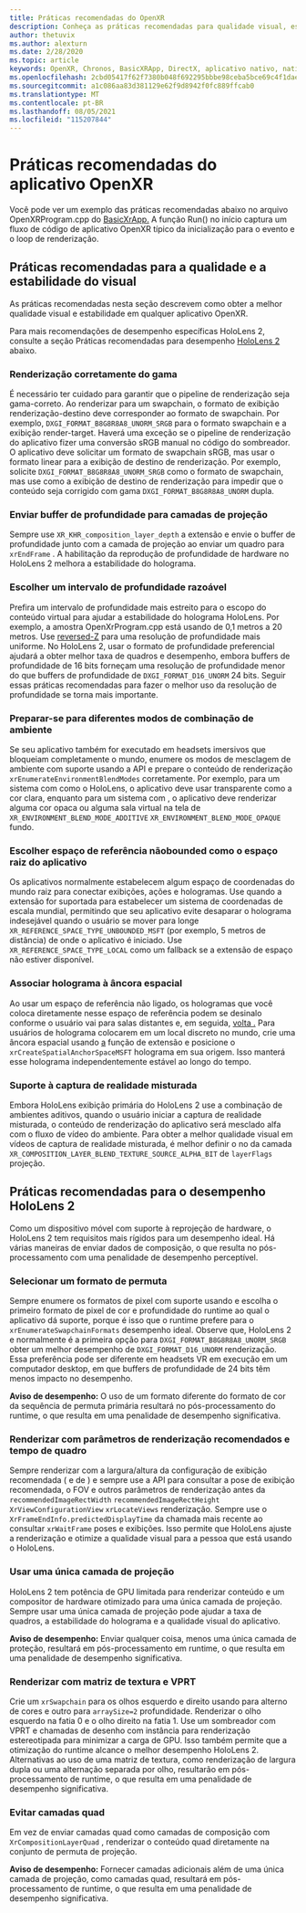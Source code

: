 ```yaml
---
title: Práticas recomendadas do OpenXR
description: Conheça as práticas recomendadas para qualidade visual, estabilidade e desempenho para seus aplicativos OpenXR.
author: thetuvix
ms.author: alexturn
ms.date: 2/28/2020
ms.topic: article
keywords: OpenXR, Chronos, BasicXRApp, DirectX, aplicativo nativo, nativo, mecanismo personalizado, middleware, práticas recomendadas, desempenho, qualidade, estabilidade
ms.openlocfilehash: 2cbd05417f62f7380b048f692295bbbe98ceba5bce69c4f1dae21aec812ec450
ms.sourcegitcommit: a1c086aa83d381129e62f9d8942f0fc889ffcab0
ms.translationtype: MT
ms.contentlocale: pt-BR
ms.lasthandoff: 08/05/2021
ms.locfileid: "115207844"
---
```

# <a name="openxr-app-best-practices"></a>Práticas recomendadas do aplicativo OpenXR

Você pode ver um exemplo das práticas recomendadas abaixo no arquivo OpenXRProgram.cpp do <a href="https://github.com/microsoft/OpenXR-MixedReality/tree/master/samples/BasicXrApp" target="_blank">BasicXrApp.</a> A função Run() no início captura um fluxo de código de aplicativo OpenXR típico da inicialização para o evento e o loop de renderização.

## <a name="best-practices-for-visual-quality-and-stability"></a>Práticas recomendadas para a qualidade e a estabilidade do visual

As práticas recomendadas nesta seção descrevem como obter a melhor qualidade visual e estabilidade em qualquer aplicativo OpenXR.

Para mais recomendações de desempenho específicas HoloLens 2, consulte a seção Práticas recomendadas para desempenho [HoloLens 2](#best-practices-for-performance-on-hololens-2) abaixo.

### <a name="gamma-correct-rendering"></a>Renderização corretamente do gama

É necessário ter cuidado para garantir que o pipeline de renderização seja gama-correto. Ao renderizar para um swapchain, o formato de exibição renderização-destino deve corresponder ao formato de swapchain. Por exemplo, `DXGI_FORMAT_B8G8R8A8_UNORM_SRGB` para o formato swapchain e a exibição render-target.
Haverá uma exceção se o pipeline de renderização do aplicativo fizer uma conversão sRGB manual no código do sombreador. O aplicativo deve solicitar um formato de swapchain sRGB, mas usar o formato linear para a exibição de destino de renderização. Por exemplo, solicite `DXGI_FORMAT_B8G8R8A8_UNORM_SRGB` como o formato de swapchain, mas use como a exibição de destino de renderização para impedir que o conteúdo seja corrigido com gama `DXGI_FORMAT_B8G8R8A8_UNORM` dupla.

### <a name="submit-depth-buffer-for-projection-layers"></a>Enviar buffer de profundidade para camadas de projeção

Sempre use `XR_KHR_composition_layer_depth` a extensão e envie o buffer de profundidade junto com a camada de projeção ao enviar um quadro para `xrEndFrame` .
A habilitação da reprodução de profundidade de hardware no HoloLens 2 melhora a estabilidade do holograma.

### <a name="choose-a-reasonable-depth-range"></a>Escolher um intervalo de profundidade razoável

Prefira um intervalo de profundidade mais estreito para o escopo do conteúdo virtual para ajudar a estabilidade do holograma HoloLens.
Por exemplo, a amostra OpenXrProgram.cpp está usando de 0,1 metros a 20 metros.
Use [reversed-Z](https://developer.nvidia.com/content/depth-precision-visualized) para uma resolução de profundidade mais uniforme.
No HoloLens 2, usar o formato de profundidade preferencial ajudará a obter melhor taxa de quadros e desempenho, embora buffers de profundidade de 16 bits forneçam uma resolução de profundidade menor do que buffers de profundidade de `DXGI_FORMAT_D16_UNORM` 24 bits.
Seguir essas práticas recomendadas para fazer o melhor uso da resolução de profundidade se torna mais importante.

### <a name="prepare-for-different-environment-blend-modes"></a>Preparar-se para diferentes modos de combinação de ambiente

Se seu aplicativo também for executado em headsets imersivos que bloqueiam completamente o mundo, enumere os modos de mesclagem de ambiente com suporte usando a API e prepare o conteúdo de renderização `xrEnumerateEnvironmentBlendModes` corretamente.
Por exemplo, para um sistema com como o HoloLens, o aplicativo deve usar transparente como a cor clara, enquanto para um sistema com , o aplicativo deve renderizar alguma cor opaca ou alguma sala virtual na tela de `XR_ENVIRONMENT_BLEND_MODE_ADDITIVE` `XR_ENVIRONMENT_BLEND_MODE_OPAQUE` fundo.

### <a name="choose-unbounded-reference-space-as-applications-root-space"></a>Escolher espaço de referência nãobounded como o espaço raiz do aplicativo

Os aplicativos normalmente estabelecem algum espaço de coordenadas do mundo raiz para conectar exibições, ações e hologramas.
Use quando a extensão for suportada para estabelecer um sistema de coordenadas de escala mundial, permitindo que seu aplicativo evite desaparar o holograma indesejável quando o usuário se mover para longe `XR_REFERENCE_SPACE_TYPE_UNBOUNDED_MSFT` (por exemplo, 5 metros de distância) de onde o aplicativo é [](../../design/coordinate-systems.md#building-a-world-scale-experience)iniciado.
Use `XR_REFERENCE_SPACE_TYPE_LOCAL` como um fallback se a extensão de espaço não estiver disponível.

### <a name="associate-hologram-with-spatial-anchor"></a>Associar holograma à âncora espacial

Ao usar um espaço de referência não ligado, os hologramas que você coloca diretamente nesse espaço de referência podem se desinalo conforme o usuário vai para salas distantes e, em seguida, [volta .](../../design/coordinate-systems.md#building-a-world-scale-experience)
Para usuários de holograma colocarem em um local discreto no mundo, crie uma âncora espacial usando [a](../../design/spatial-anchors.md#best-practices) função de extensão e posicione o `xrCreateSpatialAnchorSpaceMSFT` holograma em sua origem. Isso manterá esse holograma independentemente estável ao longo do tempo.

### <a name="support-mixed-reality-capture"></a>Suporte à captura de realidade misturada

Embora HoloLens exibição primária do HoloLens 2 use a combinação [](../platform-capabilities-and-apis/mixed-reality-capture-for-developers.md)de ambientes aditivos, quando o usuário iniciar a captura de realidade misturada, o conteúdo de renderização do aplicativo será mesclado alfa com o fluxo de vídeo do ambiente.
Para obter a melhor qualidade visual em vídeos de captura de realidade misturada, é melhor definir o no da camada `XR_COMPOSITION_LAYER_BLEND_TEXTURE_SOURCE_ALPHA_BIT` de `layerFlags` projeção.

## <a name="best-practices-for-performance-on-hololens-2"></a>Práticas recomendadas para o desempenho HoloLens 2

Como um dispositivo móvel com suporte à reprojeção de hardware, o HoloLens 2 tem requisitos mais rígidos para um desempenho ideal.  Há várias maneiras de enviar dados de composição, o que resulta no pós-processamento com uma penalidade de desempenho perceptível.

### <a name="select-a-swapchain-format"></a>Selecionar um formato de permuta

Sempre enumere os formatos de pixel com suporte usando e escolha o primeiro formato de pixel de cor e profundidade do runtime ao qual o aplicativo dá suporte, porque é isso que o runtime prefere para o `xrEnumerateSwapchainFormats` desempenho ideal. Observe que, HoloLens 2 e normalmente é a primeira opção para `DXGI_FORMAT_B8G8R8A8_UNORM_SRGB` obter um melhor desempenho de `DXGI_FORMAT_D16_UNORM` renderização. Essa preferência pode ser diferente em headsets VR em execução em um computador desktop, em que buffers de profundidade de 24 bits têm menos impacto no desempenho.
  
**Aviso de desempenho:** O uso de um formato diferente do formato de cor da sequência de permuta primária resultará no pós-processamento do runtime, o que resulta em uma penalidade de desempenho significativa.

### <a name="render-with-recommended-rendering-parameters-and-frame-timing"></a>Renderizar com parâmetros de renderização recomendados e tempo de quadro

Sempre renderizar com a largura/altura da configuração de exibição recomendada ( e de ) e sempre use a API para consultar a pose de exibição recomendada, o FOV e outros parâmetros de renderização antes da `recommendedImageRectWidth` `recommendedImageRectHeight` `XrViewConfigurationView` `xrLocateViews` renderização.
Sempre use o `XrFrameEndInfo.predictedDisplayTime` da chamada mais recente ao consultar `xrWaitFrame` poses e exibições.
Isso permite que HoloLens ajuste a renderização e otimize a qualidade visual para a pessoa que está usando o HoloLens.

### <a name="use-a-single-projection-layer"></a>Usar uma única camada de projeção

HoloLens 2 tem potência de GPU limitada para renderizar conteúdo e um compositor de hardware otimizado para uma única camada de projeção.
Sempre usar uma única camada de projeção pode ajudar a taxa de quadros, a estabilidade do holograma e a qualidade visual do aplicativo.  
  
**Aviso de desempenho:** Enviar qualquer coisa, menos uma única camada de proteção, resultará em pós-processamento em runtime, o que resulta em uma penalidade de desempenho significativa.

### <a name="render-with-texture-array-and-vprt"></a>Renderizar com matriz de textura e VPRT

Crie um `xrSwapchain` para os olhos esquerdo e direito usando para alterno de cores e outro para `arraySize=2` profundidade.
Renderizar o olho esquerdo na fatia 0 e o olho direito na fatia 1.
Use um sombreador com VPRT e chamadas de desenho com instância para renderização estereotipada para minimizar a carga de GPU.
Isso também permite que a otimização do runtime alcance o melhor desempenho HoloLens 2.
Alternativas ao uso de uma matriz de textura, como renderização de largura dupla ou uma alternação separada por olho, resultarão em pós-processamento de runtime, o que resulta em uma penalidade de desempenho significativa.

### <a name="avoid-quad-layers"></a>Evitar camadas quad

Em vez de enviar camadas quad como camadas de composição com `XrCompositionLayerQuad` , renderizar o conteúdo quad diretamente na conjunto de permuta de projeção.

**Aviso de desempenho:** Fornecer camadas adicionais além de uma única camada de projeção, como camadas quad, resultará em pós-processamento de runtime, o que resulta em uma penalidade de desempenho significativa.
